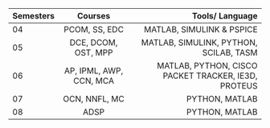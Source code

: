 | Semesters   | Courses                 | Tools/ Language                                      |
| :---        |    :----:               |          ---:                                        |
| 04          | PCOM, SS, EDC           | MATLAB, SIMULINK & PSPICE                            |
| 05          | DCE, DCOM, OST, MPP     |MATLAB, SIMULINK, PYTHON, SCILAB, TASM                |
| 06          | AP, IPML, AWP, CCN, MCA | MATLAB, PYTHON, CISCO PACKET TRACKER, IE3D, PROTEUS  |
| 07          | OCN, NNFL, MC           | PYTHON, MATLAB                                       |
| 08          | ADSP                    | PYTHON, MATLAB                                       |